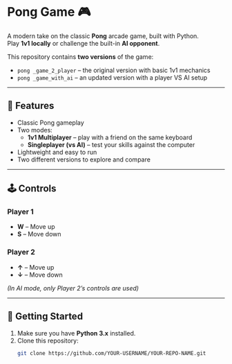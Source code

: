 # Pong Game 🎮

A modern take on the classic **Pong** arcade game, built with Python.  
Play **1v1 locally** or challenge the built-in **AI opponent**.

This repository contains **two versions** of the game:  
- `pong _game_2_player` – the original version with basic 1v1 mechanics 
- `pong _game_with_ai` – an updated version with a player VS AI setup

-----

## 🎯 Features
- Classic Pong gameplay
- Two modes:
  - **1v1 Multiplayer** – play with a friend on the same keyboard
  - **Singleplayer (vs AI)** – test your skills against the computer
- Lightweight and easy to run
- Two different versions to explore and compare

---

## 🕹️ Controls
### Player 1
- **W** – Move up
- **S** – Move down  

### Player 2
- **↑** – Move up  
- **↓** – Move down  

*(In AI mode, only Player 2’s controls are used)*

---

## 🚀 Getting Started
1. Make sure you have **Python 3.x** installed.
2. Clone this repository:
   ```bash
   git clone https://github.com/YOUR-USERNAME/YOUR-REPO-NAME.git
